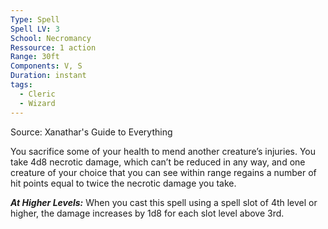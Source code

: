```yaml
---
Type: Spell
Spell LV: 3
School: Necromancy
Ressource: 1 action
Range: 30ft
Components: V, S
Duration: instant
tags:
  - Cleric
  - Wizard
---
```

Source: Xanathar's Guide to Everything

You sacrifice some of your health to mend another creature’s injuries. You take 4d8 necrotic damage, which can’t be reduced in any way, and one creature of your choice that you can see within range regains a number of hit points equal to twice the necrotic damage you take.

**_At Higher Levels:_** When you cast this spell using a spell slot of 4th level or higher, the damage increases by 1d8 for each slot level above 3rd.